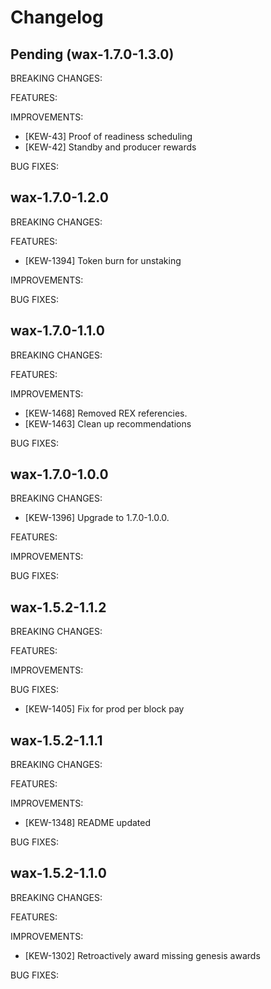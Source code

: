 # Changelog

## Pending (wax-1.7.0-1.3.0)

BREAKING CHANGES:

FEATURES:

IMPROVEMENTS:
- [KEW-43] Proof of readiness scheduling
- [KEW-42] Standby and producer rewards

BUG FIXES:

## wax-1.7.0-1.2.0

BREAKING CHANGES:

FEATURES:
- [KEW-1394] Token burn for unstaking

IMPROVEMENTS:

BUG FIXES:

## wax-1.7.0-1.1.0

BREAKING CHANGES:

FEATURES:

IMPROVEMENTS:
- [KEW-1468] Removed REX referencies.
- [KEW-1463] Clean up recommendations

BUG FIXES:

## wax-1.7.0-1.0.0

BREAKING CHANGES:
- [KEW-1396] Upgrade to 1.7.0-1.0.0.

FEATURES:

IMPROVEMENTS:

BUG FIXES:

## wax-1.5.2-1.1.2

BREAKING CHANGES:

FEATURES:

IMPROVEMENTS:

BUG FIXES:
- [KEW-1405] Fix for prod per block pay

## wax-1.5.2-1.1.1

BREAKING CHANGES:

FEATURES:

IMPROVEMENTS:
- [KEW-1348] README updated

BUG FIXES:

## wax-1.5.2-1.1.0

BREAKING CHANGES:

FEATURES:

IMPROVEMENTS:
- [KEW-1302] Retroactively award missing genesis awards

BUG FIXES:
